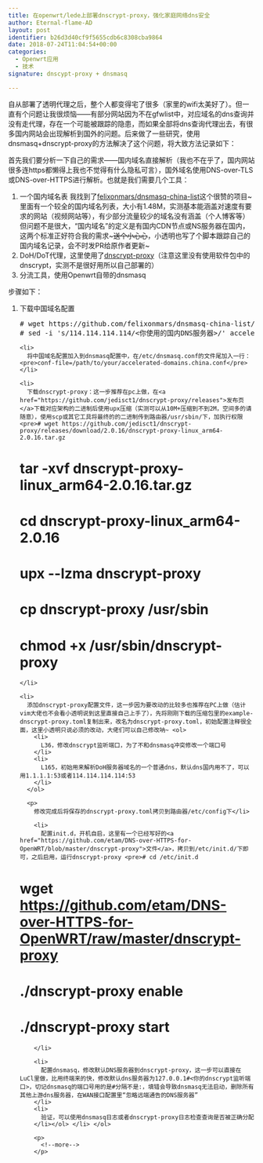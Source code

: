 ```yaml
---
title: 在openwrt/lede上部署dnscrypt-proxy，强化家庭网络dns安全
author: Eternal-flame-AD
layout: post
identifier: b26d3d40cf9f5655cdb6c8308cba9864
date: 2018-07-24T11:04:54+00:00
categories:
  - Openwrt应用
  - 技术
signature: dnscypt-proxy + dnsmasq

---
```

自从部署了透明代理之后，整个人都变得宅了很多（家里的wifi太美好了）。但一直有个问题让我很烦恼——有部分网站因为不在gfwlist中，对应域名的dns查询并没有走代理，存在一个可能被跟踪的隐患，而如果全部将dns查询代理出去，有很多国内网站会出现解析到国外的问题。后来做了一些研究，使用dnsmasq+dnscrypt-proxy的方法解决了这个问题，将大致方法记录如下：

首先我们要分析一下自己的需求——国内域名直接解析（我也不在乎了，国内网站很多连https都懒得上我也不觉得有什么隐私可言），国外域名使用DNS-over-TLS或DNS-over-HTTPS进行解析。也就是我们需要几个工具：

  1. 一个国内域名表 我找到了[felixonmars/dnsmasq-china-list][1]这个很赞的项目~里面有一个较全的国内域名列表，大小有1.48M，实测基本能涵盖对速度有要求的网站（视频网站等），有少部分流量较少的域名没有涵盖（个人博客等）但问题不是很大，“国内域名”的定义是有国内CDN节点或NS服务器在国内，这两个标准正好符合我的需求~~~送个小心心~~，小透明也写了个脚本跟踪自己的国内域名记录，会不时发PR给原作者更新~
  2. DoH/DoT代理，这里使用了[dnscrypt-proxy][2]（注意这里没有使用软件包中的dnscrypt，实测不是很好用所以自己部署的）
  3. 分流工具，使用Openwrt自带的dnsmasq

步骤如下：

<li style="list-style-type: none;">
  <ol>
    <li>
      下载中国域名配置 <pre># wget https://github.com/felixonmars/dnsmasq-china-list/raw/master/accelerated-domains.china.conf
# sed -i 's/114.114.114.114/&lt;你使用的国内DNS服务器&gt;/' accelerated-domains.china.conf</pre>
    </li>
    
    <li>
      将中国域名配置加入到dnsmasq配置中，在/etc/dnsmasq.conf的文件尾加入一行： <pre>conf-file=/path/to/your/accelerated-domains.china.conf</pre>
    </li>
    
    <li>
      下载dnscrypt-proxy：这一步推荐在pc上做，在<a href="https://github.com/jedisct1/dnscrypt-proxy/releases">发布页</a>下载对应架构的二进制后使用upx压缩（实测可以从10M+压缩到不到2M，空间多的请随意），使用scp或其它工具将最终的的二进制传到路由器/usr/sbin/下，加执行权限 <pre># wget https://github.com/jedisct1/dnscrypt-proxy/releases/download/2.0.16/dnscrypt-proxy-linux_arm64-2.0.16.tar.gz
# tar -xvf dnscrypt-proxy-linux_arm64-2.0.16.tar.gz
# cd dnscrypt-proxy-linux_arm64-2.0.16
# upx --lzma dnscrypt-proxy
# cp dnscrypt-proxy /usr/sbin
# chmod +x /usr/sbin/dnscrypt-proxy</pre>
    </li>
    
    <li>
      添加dnscrypt-proxy配置文件，这一步因为要改动的比较多也推荐在PC上做（估计vim大佬也不会看小透明说到这里直接自己上手了），先将刚刚下载的压缩包里的example-dnscrypt-proxy.toml复制出来，改名为dnscrypt-proxy.toml，初始配置注释很全面，这里小透明只说必须的改动，大佬们可以自己修改呐~ <ol>
        <li>
          L36，修改dnscrypt监听端口，为了不和dnsmasq冲突修改一个端口号
        </li>
        <li>
          L165，初始用来解析DoH服务器域名的一个普通dns，默认dns国内用不了，可以用1.1.1.1:53或者114.114.114.114:53
        </li>
      </ol>
      
      <p>
        修改完成后将保存的dnscrypt-proxy.toml拷贝到路由器/etc/config下</li> 
        
        <li>
          配置init.d，开机自启，这里有一个已经写好的<a href="https://github.com/etam/DNS-over-HTTPS-for-OpenWRT/blob/master/dnscrypt-proxy">文件</a>，拷贝到/etc/init.d/下即可，之后启用，运行dnscrypt-proxy <pre># cd /etc/init.d
# wget https://github.com/etam/DNS-over-HTTPS-for-OpenWRT/raw/master/dnscrypt-proxy
# ./dnscrypt-proxy enable
# ./dnscrypt-proxy start</pre>
        </li>
        
        <li>
          配置dnsmasq，修改默认DNS服务器到dnscrypt-proxy，这一步可以直接在LuCl里做，比用终端来的快，修改默认dns服务器为127.0.0.1#<你的dnscrypt监听端口>，切记dnsmasq的端口号用的是#分隔不是:，填错会导致dnsmasq无法启动，删除所有其他上游dns服务器，在WAN接口配置里“忽略远端通告的DNS服务器”
        </li>
        <li>
          验证，可以使用dnsmasq日志或者dnscrypt-proxy日志检查查询是否被正确分配
        </li></ol> </li> </ol> 
        
        <p>
          <!--more-->
        </p>

 [1]: https://github.com/felixonmars/dnsmasq-china-list
 [2]: https://github.com/jedisct1/dnscrypt-proxy